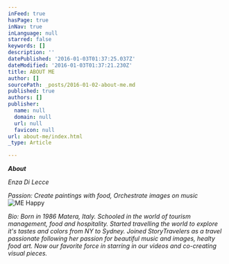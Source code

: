 ```yaml
---
inFeed: true
hasPage: true
inNav: true
inLanguage: null
starred: false
keywords: []
description: ''
datePublished: '2016-01-03T01:37:25.037Z'
dateModified: '2016-01-03T01:37:21.230Z'
title: ABOUT ME
author: []
sourcePath: _posts/2016-01-02-about-me.md
published: true
authors: []
publisher:
  name: null
  domain: null
  url: null
  favicon: null
url: about-me/index.html
_type: Article

---
```

**_About_**

_Enza Di Lecce_

_Passion: Create paintings with food, Orchestrate images on music_
![ME Happy](https://s3-us-west-2.amazonaws.com/the-grid-img/p/f7f995cb1c09a8b47608e9e08c47057f713556d9.jpg)

_Bio: Born in 1986 Matera, Italy. Schooled in the world of tourism management, food and hospitality. Started travelling the world to explore it's tastes and colors from NY to Sydney. Joined StoryTravelers as a travel passionate following her passion for beautiful music and images, healty food art. Now our favorite force in starring in our videos and co-creating visual pieces._